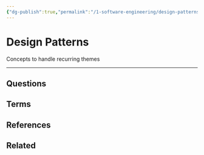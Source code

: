 ```yaml
---
{"dg-publish":true,"permalink":"/1-software-engineering/design-patterns/design-patterns/","tags":["type/literature"],"created":"2023-07-20T06:13:32.056-05:00","updated":"2023-09-05T14:26:59.508-05:00"}
---
```


# Design Patterns
Concepts to handle recurring themes

---
## Questions
## Terms
## References
## Related